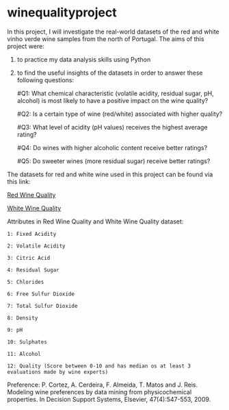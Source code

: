 # winequalityproject
In this project, I will investigate the real-world datasets of the red and white vinho verde wine samples from the north of Portugal.
The aims of this project were:
1) to practice my data analysis skills using Python
2) to find the useful insights of the datasets in order to answer these following questions:
    
    #Q1: What chemical characteristic (volatile acidity, residual sugar, pH, alcohol) is most likely to have a positive impact on the wine quality?
    
    #Q2: Is a certain type of wine (red/white) associated with higher quality?
    
    #Q3: What level of acidity (pH values) receives the highest average rating?
    
    #Q4: Do wines with higher alcoholic content receive better ratings?
    
    #Q5: Do sweeter wines (more residual sugar) receive better ratings?

The datasets for red and white wine used in this project can be found via this link:

[Red Wine Quality](https://www.kaggle.com/uciml/red-wine-quality-cortez-et-al-2009)

[White Wine Quality](https://www.kaggle.com/piyushagni5/white-wine-quality)


Attributes in Red Wine Quality and White Wine Quality dataset:

    1: Fixed Acidity
    
    2: Volatile Acidity
    
    3: Citric Acid
    
    4: Residual Sugar
    
    5: Chlorides
    
    6: Free Sulfur Dioxide
    
    7: Total Sulfur Dioxide
    
    8: Density
    
    9: pH
    
    10: Sulphates
    
    11: Alcohol
    
    12: Quality (Score between 0-10 and has median os at least 3 evaluations made by wine experts)


Preference:
P. Cortez, A. Cerdeira, F. Almeida, T. Matos and J. Reis.
Modeling wine preferences by data mining from physicochemical properties. In Decision Support Systems, Elsevier, 47(4):547-553, 2009.
